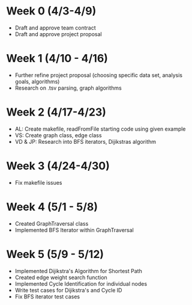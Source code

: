# Week 0 (4/3-4/9) 

- Draft and approve team contract
- Draft and approve project proposal

# Week 1 (4/10 - 4/16) 

- Further refine project proposal (choosing specific data set, analysis goals, algorithms)
- Research on .tsv parsing, graph algorithms

# Week 2 (4/17-4/23) 

- AL: Create makefile, readFromFile starting code using given example
- VS: Create graph class, edge class
- VD & JP: Research into BFS iterators, Dijikstras algorithm

# Week 3 (4/24-4/30)

- Fix makefile issues

# Week 4 (5/1 - 5/8)

- Created GraphTraversal class
- Implemented BFS Iterator within GraphTraversal

# Week 5 (5/9 - 5/12)

- Implemented Dijikstra's Algorithm for Shortest Path 
- Created edge weight search function 
- Implemented Cycle Identification for individual nodes
- Write test cases for Dijikstra's and Cycle ID
- Fix BFS iterator test cases
